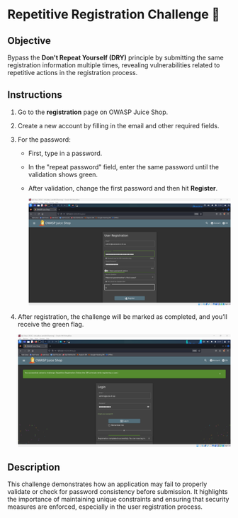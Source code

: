 # Repetitive Registration Challenge 🔄

## Objective

Bypass the **Don't Repeat Yourself (DRY)** principle by submitting the same registration information multiple times, revealing vulnerabilities related to repetitive actions in the registration process.

## Instructions

1. Go to the **registration** page on OWASP Juice Shop.
2. Create a new account by filling in the email and other required fields.
3. For the password:

   - First, type in a password.
   - In the "repeat password" field, enter the same password until the validation shows green.
   - After validation, change the first password and then hit **Register**.

     ![alt text](image.png)

4. After registration, the challenge will be marked as completed, and you’ll receive the green flag.

   ![alt text](image-1.png)

## Description

This challenge demonstrates how an application may fail to properly validate or check for password consistency before submission. It highlights the importance of maintaining unique constraints and ensuring that security measures are enforced, especially in the user registration process.
